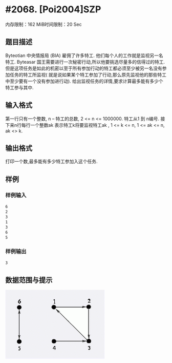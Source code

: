 # #2068. [Poi2004]SZP

内存限制：162 MiB时间限制：20 Sec

## 题目描述

Byteotian 中央情报局 (BIA) 雇佣了许多特工. 他们每个人的工作就是监视另一名特工.  Byteasar 国王需要进行一次秘密行动,所以他要挑选尽量多的信得过的特工. 但是这项任务是如此的机密以至于所有参加行动的特工都必须至少被另一名没有参加任务的特工所监视( 就是说如果某个特工参加了行动,那么原先监视他的那些特工中至少要有一个没有参加进行动). 给出监视任务的详情,要求计算最多能有多少个特工参与其中.

## 输入格式

第一行只有一个整数, n &ndash; 特工的总数, 2 <= n <= 1000000. 特工从1 到 n编号. 接下来n行每行一个整数ak 表示特工k将要监视特工ak , 1 <= k <= n, 1 <= ak <= n, ak <> k.

## 输出格式

打印一个数,最多能有多少特工参加入这个任务.

## 样例

### 样例输入

    
    6
    2
    3
    1
    3
    6
    5
    
    

### 样例输出

    
    3
    
    

## 数据范围与提示

![](images/2068.jpg)
